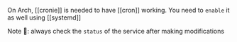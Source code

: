 
On Arch, [[cronie]] is needed to have [[cron]] working.
You need to `enable` it as well using [[systemd]]

Note 📔: always check the `status` of the service after making modifications

